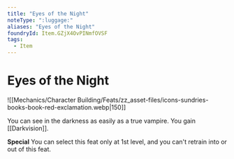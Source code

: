 ```yaml
---
title: "Eyes of the Night"
noteType: ":luggage:"
aliases: "Eyes of the Night"
foundryId: Item.GZjX4OvPINmfOVSF
tags:
  - Item
---
```


# Eyes of the Night
![[Mechanics/Character Building/Feats/zz_asset-files/icons-sundries-books-book-red-exclamation.webp|150]]

You can see in the darkness as easily as a true vampire. You gain [[Darkvision]].

**Special** You can select this feat only at 1st level, and you can't retrain into or out of this feat.
